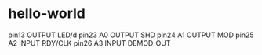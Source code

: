 # hello-world

  pin13  OUTPUT LED/d
  pin23 A0 OUTPUT  SHD
  pin24 A1 OUTPUT  MOD
  pin25 A2 INPUT RDY/CLK
  pin26 A3 INPUT DEMOD_OUT
